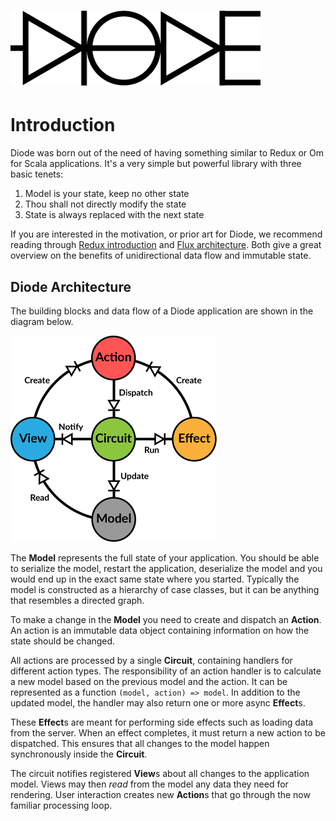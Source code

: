 # ![Diode](images/diode-logo-big.png)

# Introduction

Diode was born out of the need of having something similar to Redux or Om for Scala applications. It's a very simple but powerful library with three basic
tenets:

1. Model is your state, keep no other state
2. Thou shall not directly modify the state
3. State is always replaced with the next state

If you are interested in the motivation, or prior art for Diode, we recommend reading through 
[Redux introduction](http://rackt.org/redux/docs/introduction/index.html) and [Flux architecture](https://facebook.github.io/flux/docs/overview.html#content).
Both give a great overview on the benefits of unidirectional data flow and immutable state.

## Diode Architecture

The building blocks and data flow of a Diode application are shown in the diagram below.

![Diode architecture](images/architecture.png)

The **Model** represents the full state of your application. You should be able to serialize the model, restart the application, deserialize the model and you
would end up in the exact same state where you started. Typically the model is constructed as a hierarchy of case classes, but it can be anything that resembles
a directed graph.

To make a change in the **Model** you need to create and dispatch an **Action**. An action is an immutable data object containing information on how the state
should be changed. 

All actions are processed by a single **Circuit**, containing handlers for different action types. The responsibility of an action handler is to calculate a new
model based on the previous model and the action. It can be represented as a function `(model, action) => model`. In addition to the updated model, the handler
may also return one or more async **Effect**s.

These **Effect**s are meant for performing side effects such as loading data from the server. When an effect completes, it must return a new action to be
dispatched. This ensures that all changes to the model happen synchronously inside the **Circuit**.

The circuit notifies registered **View**s about all changes to the application model. Views may then _read_ from the model any data they need for rendering.
User interaction creates new **Action**s that go through the now familiar processing loop.

